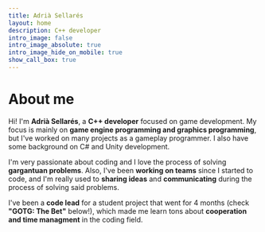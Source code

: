 ```yaml
---
title: Adrià Sellarés
layout: home
description: C++ developer
intro_image: false
intro_image_absolute: true
intro_image_hide_on_mobile: true
show_call_box: true
---
```


# About me

Hi! I'm **Adrià Sellarés**, a **C++ developer** focused on game development. My focus is mainly on **game engine programming and graphics programming**, but I've worked on many projects as a gameplay programmer.
I also have some background on C# and Unity development.

I'm very passionate about coding and I love the process of solving **gargantuan problems**. Also, I've been **working on teams** since I started to code, and I'm really used to **sharing ideas** and **communicating** during the process of solving said problems.

I've been a **code lead** for a student project that went for 4 months (check **"GOTG: The Bet"** below!), which made me learn tons about **cooperation and time managment** in the coding field. 
